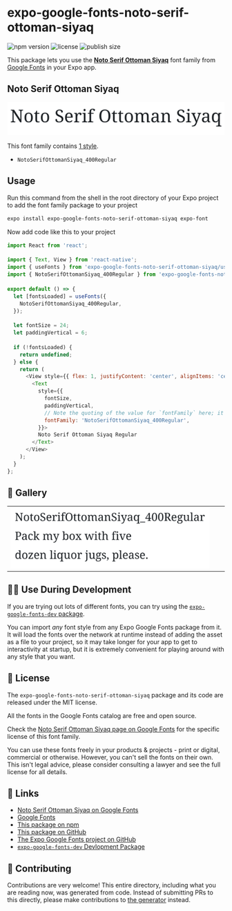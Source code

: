 # expo-google-fonts-noto-serif-ottoman-siyaq

![npm version](https://flat.badgen.net/npm/v/expo-google-fonts-noto-serif-ottoman-siyaq)
![license](https://flat.badgen.net/github/license/expo/google-fonts)
![publish size](https://flat.badgen.net/packagephobia/install/expo-google-fonts-noto-serif-ottoman-siyaq)

This package lets you use the [**Noto Serif Ottoman Siyaq**](https://fonts.google.com/specimen/Noto+Serif+Ottoman+Siyaq) font family from [Google Fonts](https://fonts.google.com/) in your Expo app.

## Noto Serif Ottoman Siyaq

![Noto Serif Ottoman Siyaq](./font-family.png)

This font family contains [1 style](#-gallery).

- `NotoSerifOttomanSiyaq_400Regular`

## Usage

Run this command from the shell in the root directory of your Expo project to add the font family package to your project
```sh
expo install expo-google-fonts-noto-serif-ottoman-siyaq expo-font
```

Now add code like this to your project
```js
import React from 'react';

import { Text, View } from 'react-native';
import { useFonts } from 'expo-google-fonts-noto-serif-ottoman-siyaq/useFonts';
import { NotoSerifOttomanSiyaq_400Regular } from 'expo-google-fonts-noto-serif-ottoman-siyaq/400Regular';

export default () => {
  let [fontsLoaded] = useFonts({
    NotoSerifOttomanSiyaq_400Regular,
  });

  let fontSize = 24;
  let paddingVertical = 6;

  if (!fontsLoaded) {
    return undefined;
  } else {
    return (
      <View style={{ flex: 1, justifyContent: 'center', alignItems: 'center' }}>
        <Text
          style={{
            fontSize,
            paddingVertical,
            // Note the quoting of the value for `fontFamily` here; it expects a string!
            fontFamily: 'NotoSerifOttomanSiyaq_400Regular',
          }}>
          Noto Serif Ottoman Siyaq Regular
        </Text>
      </View>
    );
  }
};

```

## 🔡 Gallery


||||
|-|-|-|
|![NotoSerifOttomanSiyaq_400Regular](.//400Regular/NotoSerifOttomanSiyaq_400Regular.ttf.png)||||


## 👩‍💻 Use During Development

If you are trying out lots of different fonts, you can try using the [`expo-google-fonts-dev` package](https://github.com/freeboub/google-fonts/tree/master/font-packages/dev#readme).

You can import *any* font style from any Expo Google Fonts package from it. It will load the fonts
over the network at runtime instead of adding the asset as a file to your project, so it may take longer
for your app to get to interactivity at startup, but it is extremely convenient
for playing around with any style that you want.

## 📖 License

The `expo-google-fonts-noto-serif-ottoman-siyaq` package and its code are released under the MIT license.

All the fonts in the Google Fonts catalog are free and open source.

Check the [Noto Serif Ottoman Siyaq page on Google Fonts](https://fonts.google.com/specimen/Noto+Serif+Ottoman+Siyaq) for the specific license of this font family.

You can use these fonts freely in your products & projects - print or digital, commercial or otherwise. However, you can't sell the fonts on their own. This isn't legal advice, please consider consulting a lawyer and see the full license for all details.

## 🔗 Links

- [Noto Serif Ottoman Siyaq on Google Fonts](https://fonts.google.com/specimen/Noto+Serif+Ottoman+Siyaq)
- [Google Fonts](https://fonts.google.com/)
- [This package on npm](https://www.npmjs.com/package/expo-google-fonts-noto-serif-ottoman-siyaq)
- [This package on GitHub](https://github.com/freeboub/google-fonts/tree/master/font-packages/noto-serif-ottoman-siyaq)
- [The Expo Google Fonts project on GitHub](https://github.com/freeboub/google-fonts)
- [`expo-google-fonts-dev` Devlopment Package](https://github.com/freeboub/google-fonts/tree/master/font-packages/dev)

## 🤝 Contributing

Contributions are very welcome! This entire directory, including what you are reading now, was generated from code. Instead of submitting PRs to this directly, please make contributions to [the generator](https://github.com/freeboub/google-fonts/tree/master/packages/generator) instead.
